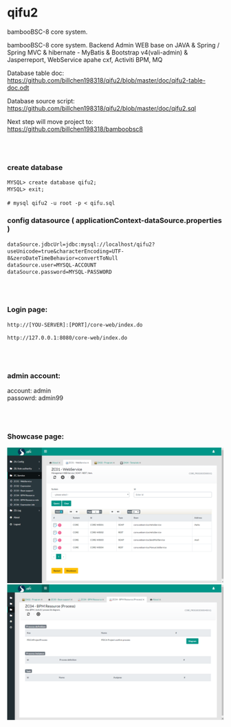 # qifu2
bambooBSC-8 core system.

bambooBSC-8 core system. Backend Admin WEB base on JAVA & Spring / Spring MVC & hibernate - MyBatis & Bootstrap v4(vali-admin) & Jasperreport, WebService apahe cxf, Activiti BPM, MQ 

Database table doc:
https://github.com/billchen198318/qifu2/blob/master/doc/qifu2-table-doc.odt

Database source script:
https://github.com/billchen198318/qifu2/blob/master/doc/qifu2.sql

Next step will move project to:
https://github.com/billchen198318/bamboobsc8

<br>
<br>

### create database

```
MYSQL> create database qifu2;
MYSQL> exit;

# mysql qifu2 -u root -p < qifu.sql

```

### config datasource ( applicationContext-dataSource.properties )

```
dataSource.jdbcUrl=jdbc:mysql://localhost/qifu2?useUnicode=true&characterEncoding=UTF-8&zeroDateTimeBehavior=convertToNull
dataSource.user=MYSQL-ACCOUNT
dataSource.password=MYSQL-PASSWORD
```

<br>
<br>

### Login page:
```
http://[YOU-SERVER]:[PORT]/core-web/index.do
```

```
http://127.0.0.1:8080/core-web/index.do
```

<br>
<br>

### admin account: 
account: admin <br>
passowrd: admin99 <br>


<br>
<br>

### Showcase page: 

<img alt="demo1" src="https://raw.githubusercontent.com/billchen198318/qifu2/master/doc/pic/qifu2-001.png">
<img alt="demo2" src="https://raw.githubusercontent.com/billchen198318/qifu2/master/doc/pic/qifu2-002.png">


